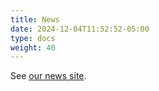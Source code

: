 ```yaml
---
title: News
date: 2024-12-04T11:52:52-05:00
type: docs
weight: 40
---
```


<div id="news">
See <a href="https://reprodev.wordpress.com/category/news/">our news site</a>.
</div>

<script defer>
function load_news() {

    news_div = document.getElementById("news");

    var req = new XMLHttpRequest();
    req.onreadystatechange = function() {
        // wait for DONE
        if(req.readyState != 4) {
            return;
        }
        if(req.status == 200) {
            var posts = eval("(" + req.responseText + ")");
            news_div.innerHTML = "";
            var n_items = 0;
            for(var i = 0;i < posts.length;i++) {
                var a = document.createElement("a");
                a.href = posts[i].link;
                a.target = "_blank";
                a.innerHTML = posts[i].title.rendered;
                var div = document.createElement("div");
                div.appendChild(a)
                var date = new Date(posts[i].date);
                div.appendChild(document.createTextNode(" (" + date.toLocaleDateString() + ")"));
                news_div.appendChild(div);
                n_items++;
                // limit list length
//                if(n_items == 5) {
//                    break;
//                }
            }
        var p = document.createElement("p");
        p.innerHTML = '<a href="https://reprodev.wordpress.com/category/news/" target="_blank">See all news</a>.';
        news_div.appendChild(p);
        }
    }

    req.open("GET", "https://public-api.wordpress.com/wp/v2/sites/reprodev.wordpress.com/posts?categories=103&per_page=10", true);
    req.send();

    return;

}

load_news();
</script>
